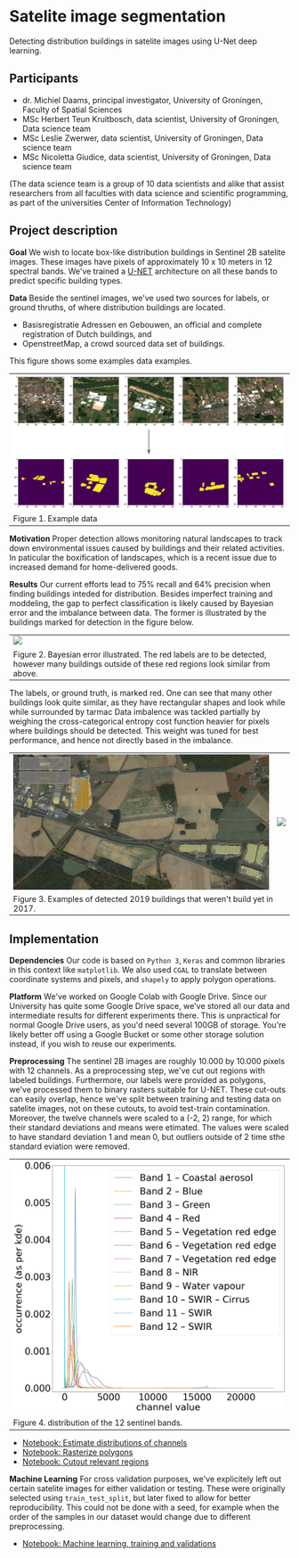 # Satelite image segmentation

Detecting distribution buildings in satelite images using U-Net deep learning.

## Participants

 * dr. Michiel Daams, principal investigator, University of Groningen, Faculty of Spatial Sciences
 * MSc Herbert Teun Kruitbosch, data scientist, University of Groningen, Data science team
 * MSc Leslie Zwerwer, data scientist, University of Groningen, Data science team
 * MSc Nicoletta Giudice, data scientist, University of Groningen, Data science team

(The data science team is a group of 10 data scientists and alike that assist researchers from all faculties with data science and scientific programming, as part of the universities Center of Information Technology)

## Project description

**Goal** We wish to locate box-like distribution buildings in Sentinel 2B satelite images. These images have pixels of approximately 10 x 10 meters in 12 spectral bands. We've trained a [U-NET](https://lmb.informatik.uni-freiburg.de/people/ronneber/u-net/) architecture on all these bands to predict specific building types.

**Data** Beside the sentinel images, we've used two sources for labels, or ground thruths, of where distribution buildings are located.

 * Basisregistratie Adressen en Gebouwen, an official and complete registration of Dutch buildings, and
 * OpenstreetMap, a crowd sourced data set of buildings.

This figure shows some examples data examples.

<table>
  <tr>	
    <td><img src="images/example-prediction.png"/>
    
  </tr>
  <tr>
    <td>Figure 1. Example data</td>
  </tr>
</table>
 
**Motivation** Proper detection allows monitoring natural landscapes to track down environmental issues caused by buildings and their related activities. In paticular the boxification of landscapes, which is a recent issue due to increased demand for home-delivered goods.

**Results** Our current efforts lead to 75% recall and 64% precision when finding buildings inteded for distribution. Besides imperfect training and moddeling, the gap to perfect classification is likely caused by Bayesian error and the imbalance between data. The former is illustrated by the buildings marked for detection in the figure below. 


<table>
  <tr>
    <td><img src="images/example-data.png"/></td>
  </tr>
  <tr>
    <td>Figure 2. Bayesian error illustrated. The red labels are to be detected, however many buildings outside of these red regions look similar from above.</td>
  </tr>
</table>


The labels, or ground truth, is marked red. One can see that many other buildings look quite similar, as they have rectangular shapes and look while while surrounded by tarmac Data imbalence was tackled partially by weighing the cross-categorical entropy cost function heavier for pixels where buildings should be detected. This weight was tuned for best performance, and hence not directly based in the imbalance.

<table>
  <tr>
    <td><img src="images/example-2017-2019-01.png"/></td>
    <td><img src="(images/example-2017-2019-02.png"/></td>
  </tr>
  <tr>
    <td colspan="2">Figure 3. Examples of detected 2019 buildings that weren't build yet in 2017.</td>
  </tr>
</table>

## Implementation

**Dependencies** Our code is based on `Python 3`, `Keras` and common libraries in this context like `matplotlib`. We also used `CGAL` to translate between coordinate systems and pixels, and `shapely` to apply polygon operations.

**Platform** We've worked on Google Colab with Google Drive. Since our University has quite some Google Drive space, we've stored all our data and intermediate results for different experiments there. This is unpractical for normal Google Drive users, as you'd need several 100GB of storage. You're likely better off using a Google Bucket or some other storage solution instead, if you wish to reuse our experiments.

**Preprocessing** The sentinel 2B images are roughly 10.000 by 10.000 pixels with 12 channels. As a preprocessing step, we've cut out regions with labeled buildings. Furthermore, our labels were provided as polygons, we've processed them to binary rasters suitable for U-NET. These cut-outs can easily overlap, hence we've split between training and testing data on satelite images, not on these cutouts, to avoid test-train contamination. Moreover, the twelve channels were scaled to a (-2, 2) range, for which their standard deviations and means were etimated. The values were scaled to have standard deviation 1 and mean 0, but outliers outside of 2 time sthe standard eviation were removed.

<table>
  <tr>
    <td><img src="images/channel-distribution.png"/></td>
  </tr>
  <tr>
    <td colspan="2">Figure 4. distribution of the 12 sentinel bands.</td>
  </tr>
</table>

 * [Notebook: Estimate distributions of channels](notebooks/preprocessing/Estimate%20mean%20and%20stddev.ipynb)
 * [Notebook: Rasterize polygons](notebooks/preprocessing/Create%20Training%20Data%20masks.ipynb)
 * [Notebook: Cutout relevant regions](notebooks/preprocessing/Estimate%20mean%20and%20stddev.ipynb)

**Machine Learning** For cross validation purposes, we've explicitely left out certain satelite images for either validation or testing. These were originally selected using `train_test_split`, but later fixed to allow for better reproducibility. This could not be done with a seed, for example when the order of the samples in our dataset would change due to different preprocessing.



 * [Notebook: Machine learning, training and validations](notebooks/machine-learning/Train%20U-NET.ipynb)


